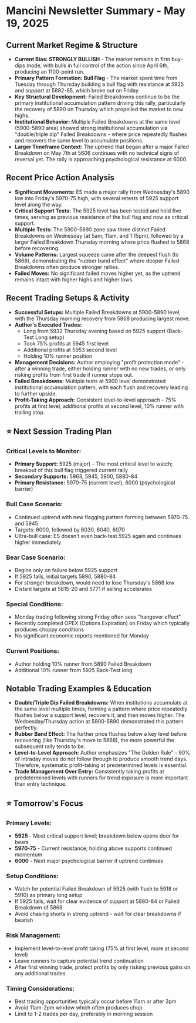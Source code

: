 # Mancini Newsletter Summary - May 19, 2025

## Current Market Regime & Structure

* **Current Bias: STRONGLY BULLISH** - The market remains in firm buy-dips mode, with bulls in full control of the action since April 6th, producing an 1100-point run.
* **Primary Pattern Formation: Bull Flag** - The market spent time from Tuesday through Thursday building a bull flag with resistance at 5925 and support at 5882-85, which broke out on Friday.
* **Key Structural Development:** Failed Breakdowns continue to be the primary institutional accumulation pattern driving this rally, particularly the recovery of 5890 on Thursday which propelled the market to new highs.
* **Institutional Behavior:** Multiple Failed Breakdowns at the same level (5900-5890 area) showed strong institutional accumulation via "double/triple dip" Failed Breakdowns - where price repeatedly flushes and recovers the same level to accumulate positions.
* **Larger Timeframe Context:** The uptrend that began after a major Failed Breakdown on May 7th at 5606 continues with no technical signs of reversal yet. The rally is approaching psychological resistance at 6000.

## Recent Price Action Analysis

* **Significant Movements:** ES made a major rally from Wednesday's 5890 low into Friday's 5970-75 high, with several retests of 5925 support level along the way.
* **Critical Support Tests:** The 5925 level has been tested and held five times, serving as previous resistance of the bull flag and now as critical support.
* **Multiple Tests:** The 5900-5890 zone saw three distinct Failed Breakdowns on Wednesday (at 5am, 11am, and 1:15pm), followed by a larger Failed Breakdown Thursday morning where price flushed to 5868 before recovering.
* **Volume Patterns:** Largest squeeze came after the deepest flush (to 5868), demonstrating the "rubber band effect" where deeper Failed Breakdowns often produce stronger rallies.
* **Failed Moves:** No significant failed moves higher yet, as the uptrend remains intact with higher highs and higher lows.

## Recent Trading Setups & Activity

* **Successful Setups:** Multiple Failed Breakdowns at 5900-5890 level, with the Thursday morning recovery from 5868 producing largest move.
* **Author's Executed Trades:** 
  * Long from 5932 Thursday evening based on 5925 support (Back-Test Long setup)
  * Took 75% profits at 5945 first level
  * Additional profits at 5953 second level
  * Holding 10% runner position
* **Management Decisions:** Author employing "profit protection mode" - after a winning trade, either holding runner with no new trades, or only risking profits from first trade if runner stops out.
* **Failed Breakdowns:** Multiple tests at 5900 level demonstrated institutional accumulation pattern, with each flush and recovery leading to further upside.
* **Profit-Taking Approach:** Consistent level-to-level approach - 75% profits at first level, additional profits at second level, 10% runner with trailing stop.

## ⭐ Next Session Trading Plan

### Critical Levels to Monitor:
* **Primary Support:** 5925 (major) - The most critical level to watch; breakout of this bull flag triggered current rally
* **Secondary Supports:** 5963, 5945, 5900, 5880-84
* **Primary Resistance:** 5970-75 (current level), 6000 (psychological barrier)

### Bull Case Scenario:
* Continued uptrend with new flagging pattern forming between 5970-75 and 5945
* Targets: 6000, followed by 6030, 6040, 6070
* Ultra-bull case: ES doesn't even back-test 5925 again and continues higher immediately

### Bear Case Scenario:
* Begins only on failure below 5925 support
* If 5925 fails, initial targets 5890, 5880-84
* For stronger breakdown, would need to lose Thursday's 5868 low
* Distant targets at 5815-20 and 5771 if selling accelerates

### Special Conditions:
* Monday trading following strong Friday often sees "hangover effect"
* Recently completed OPEX (Options Expiration) on Friday which typically produces choppy conditions
* No significant economic reports mentioned for Monday

### Current Positions:
* Author holding 10% runner from 5890 Failed Breakdown
* Additional 10% runner from 5925 Back-Test long

## Notable Trading Examples & Education

* **Double/Triple Dip Failed Breakdowns:** When institutions accumulate at the same level multiple times, forming a pattern where price repeatedly flushes below a support level, recovers it, and then moves higher. The Wednesday/Thursday action at 5900-5890 demonstrated this pattern perfectly.
* **Rubber Band Effect:** The further price flushes below a key level before recovering (like Thursday's move to 5868), the more powerful the subsequent rally tends to be.
* **Level-to-Level Approach:** Author emphasizes "The Golden Rule" - 90% of intraday moves do not follow through to produce smooth trend days. Therefore, systematic profit-taking at predetermined levels is essential.
* **Trade Management Over Entry:** Consistently taking profits at predetermined levels with runners for trend exposure is more important than entry technique.

## ⭐ Tomorrow's Focus

### Primary Levels:
* **5925** - Most critical support level; breakdown below opens door for bears
* **5970-75** - Current resistance; holding above supports continued momentum
* **6000** - Next major psychological barrier if uptrend continues

### Setup Conditions:
* Watch for potential Failed Breakdown of 5925 (with flush to 5918 or 5910) as primary long setup
* If 5925 fails, wait for clear evidence of support at 5880-84 or Failed Breakdown of 5868
* Avoid chasing shorts in strong uptrend - wait for clear breakdowns if bearish

### Risk Management:
* Implement level-to-level profit taking (75% at first level, more at second level)
* Leave runners to capture potential trend continuation
* After first winning trade, protect profits by only risking previous gains on any additional trades

### Timing Considerations:
* Best trading opportunities typically occur before 11am or after 3pm
* Avoid 11am-2pm window which often produces chop
* Limit to 1-2 trades per day, preferably in morning session